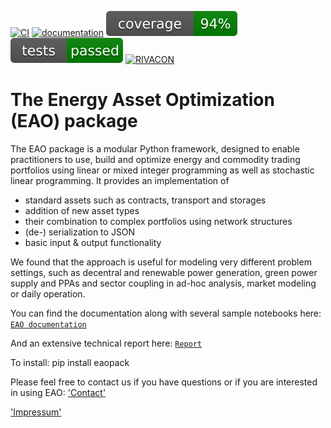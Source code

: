 [![CI](https://github.com/RIVACON/EAO/actions/workflows/unittests_doc.yml/badge.svg)](https://github.com/RIVACON/EAO/actions/workflows/unittests_doc.yml)
[![documentation](https://img.shields.io/badge/-documentation-blue.svg)](https://rivacon.github.io/EAO/)
![Test Coverage](.github/badges/coverage-badge.svg)
![Test Success](.github/badges/tests-badge.svg)
[![RIVACON](https://img.shields.io/badge/powered%20by-RIVACON-lightgrey.svg)](https://www.rivacon.com/en/)

# The Energy Asset Optimization (EAO) package

The EAO package is a modular Python framework, designed to enable practitioners to use, build and optimize energy and commodity trading portfolios using linear or mixed integer programming as well as stochastic linear programming. It provides an implementation of
- standard assets such as contracts, transport and storages
- addition of new asset types
- their combination to complex portfolios using network structures
- (de-) serialization to JSON
- basic input & output functionality

We found that the approach is useful for modeling very different problem settings, such as decentral and renewable power generation, green power supply and PPAs and sector coupling in ad-hoc analysis, market modeling or daily operation.

You can find the documentation along with several sample notebooks here:
[`EAO documentation`](https://RIVACON.github.io/EAO)

And an extensive technical report here:
[`Report`](https://papers.ssrn.com/sol3/papers.cfm?abstract_id=3842822)

To install:
pip install eaopack


Please feel free to contact us if you have questions or if you are interested in using EAO:
['Contact'](https://rivacon.com/kontakt/)


['Impressum'](https://rivacon.com/impressum/) 
